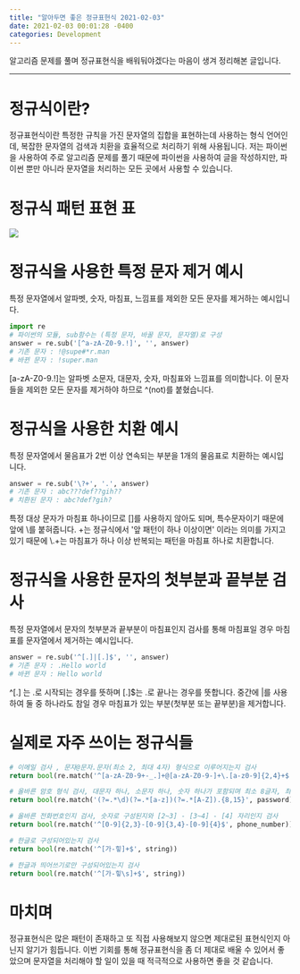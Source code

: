```yaml
---
title: "알아두면 좋은 정규표현식 2021-02-03"
date: 2021-02-03 00:01:28 -0400
categories: Development
---
```


알고리즘 문제를 풀며 정규표현식을 배워둬야겠다는 마음이 생겨 정리해본 글입니다.
<hr>

# 정규식이란?
정규표현식이란 특정한 규칙을 가진 문자열의 집합을 표현하는데 사용하는 형식 언어인데, 복잡한 문자열의 검색과 치환을 효율적으로 처리하기 위해 사용됩니다.
저는 파이썬을 사용하여 주로 알고리즘 문제를 풀기 때문에 파이썬을 사용하여 글을 작성하지만, 파이썬 뿐만 아니라 문자열을 처리하는 모든 곳에서 사용할 수 있습니다.

# 정규식 패턴 표현 표
![](https://media.vlpt.us/images/ash3767/post/2ade2259-c08c-49b6-a259-57f33d241e9e/%E1%84%89%E1%85%B3%E1%84%8F%E1%85%B3%E1%84%85%E1%85%B5%E1%86%AB%E1%84%89%E1%85%A3%E1%86%BA%202020-02-26%20%E1%84%8B%E1%85%A9%E1%84%92%E1%85%AE%208.27.25.png)

# 정규식을 사용한 특정 문자 제거 예시 
특정 문자열에서 알파벳, 숫자, 마침표, 느낌표를 제외한 모든 문자를 제거하는 예시입니다.
```python
import re
# 파이썬의 모듈, sub함수는 (특정 문자, 바꿀 문자, 문자열)로 구성
answer = re.sub('[^a-zA-Z0-9.!]', '', answer)
# 기존 문자 : !@supe#*r.man
# 바뀐 문자 : !super.man
```
[a-zA-Z0-9.!]는 알파벳 소문자, 대문자, 숫자, 마침표와 느낌표를 의미합니다. 
이 문자들을 제외한 모든 문자를 제거하야 하므로 ^(not)를 붙혔습니다. 

# 정규식을 사용한 치환 예시
특정 문자열에서 물음표가 2번 이상 연속되는 부분을 1개의 물음표로 치환하는 예시입니다.
```python
answer = re.sub('\?+', '.', answer)
# 기존 문자 : abc???def??gih??
# 치환된 문자 : abc?def?gih?
```
특정 대상 문자가 마침표 하나이므로 []를 사용하지 않아도 되며, 특수문자이기 때문에 앞에 \\를 붙혀줍니다. +는 정규식에서 '앞 패턴이 하나 이상이면' 이라는 의미를 가지고 있기 때문에 \\.+는 마침표가 하나 이상 반복되는 패턴을 마침표 하나로 치환합니다.

# 정규식을 사용한 문자의 첫부분과 끝부분 검사
특정 문자열에서 문자의 첫부분과 끝부분이 마침표인지 검사를 통해 마침표일 경우 마침표를 문자열에서 제거하는 예시입니다.
```python
answer = re.sub('^[.]|[.]$', '', answer)
# 기존 문자 : .Hello world
# 바뀐 문자 : Hello world
```
^[.] 는 .로 시작되는 경우를 뜻하며 [.]$는 .로 끝나는 경우를 뜻합니다. 중간에 |를 사용하여 둘 중 하나라도 참일 경우 마침표가 있는 부분(첫부분 또는 끝부분)을 제거합니다.

# 실제로 자주 쓰이는 정규식들 

```python
# 이메일 검사 , 문자@문자.문자(최소 2, 최대 4자) 형식으로 이루어지는지 검사
return bool(re.match('^[a-zA-Z0-9+-_.]+@[a-zA-Z0-9-]+\.[a-z0-9]{2,4}+$', email))

# 올바른 암호 형식 검사, 대문자 하나, 소문자 하나, 숫자 하나가 포함되며 최소 8글자, 최대 15글자인지 확인
return bool(re.match('(?=.*\d)(?=.*[a-z])(?=.*[A-Z]).{8,15}', password))

# 올바른 전화번호인지 검사, 숫자로 구성된지와 [2~3] - [3~4] - [4] 자리인지 검사
return bool(re.match('^[0-9]{2,3}-[0-9]{3,4}-[0-9]{4}$', phone_number))

# 한글로 구성되어있는지 검사
return bool(re.match('^[가-힣]+$', string))

# 한글과 띄어쓰기로만 구성되어있는지 검사
return bool(re.match('^[가-힣\s]+$', string))
```

# 마치며 
정규표현식은 많은 패턴이 존재하고 또 직접 사용해보지 않으면 제대로된 표현식인지 아닌지 알기가 힘듭니다. 이번 기회를 통해 정규표현식을 좀 더 제대로 배울 수 있어서 좋았으며 문자열을 처리해야 할 일이 있을 때 적극적으로 사용하면 좋을 것 같습니다.